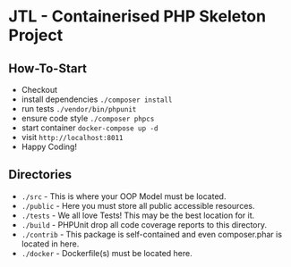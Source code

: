 # JTL - Containerised PHP Skeleton Project 


## How-To-Start

* Checkout
* install dependencies `./composer install`
* run tests `./vendor/bin/phpunit`
* ensure code style `./composer phpcs`
* start container `docker-compose up -d`
* visit `http://localhost:8011`
* Happy Coding!

## Directories

* `./src` - This is where your OOP Model must be located.
* `./public` - Here you must store all public accessible resources.
* `./tests` - We all love Tests! This may be the best location for it.
* `./build` - PHPUnit drop all code coverage reports to this directory.
* `./contrib` - This package is self-contained and even composer.phar is located in here.
* `./docker` - Dockerfile(s) must be located here.
